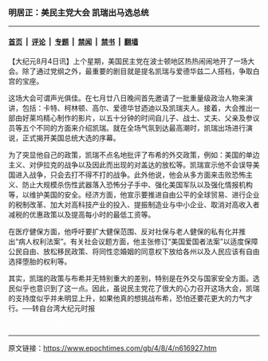 ### 明居正：美民主党大会 凯瑞出马选总统

---

#### [首页](../../../..?n616927) &nbsp;|&nbsp; [评论](../../../../../epoch-comment?n616927) &nbsp;|&nbsp; [专题](../../../../../epoch-special?n616927) &nbsp;|&nbsp; [禁闻](../../../../../epoch-news?n616927) &nbsp;|&nbsp; [禁书](../../../../../books?n616927) &nbsp;|&nbsp; [翻墙](https://github.com/gfw-breaker/nogfw/blob/master/README.md?n616927)


<div class="post_content" id="artbody" itemprop="articleBody">
 <!-- article content begin -->
 <p>
  【大纪元8月4日讯】上个星期，美国民主党在波士顿地区热热闹闹地开了一场大会。除了通过党纲之外，最重要的剧目就是提名凯瑞与爱德华兹二人搭档，争取白宫的宝座。
 </p>
 <p>
  这场大会可谓声光俱佳。在七月廿八日晚间首先邀请了一批重量级政治人物来演讲，包括：卡特、柯林顿、高尔、爱德华甘迺迪以及凯瑞夫人。接着，大会推出一部由好莱坞精心制作的影片，以五十分钟的时间自儿子、战士、丈夫、父亲及参议员等五个不同的方面来介绍凯瑞。就在全场气氛到达最高潮时，凯瑞出场进行演说，正式揭开美国总统大选的序幕。
 </p>
 <p>
  为了突显他自己的政策，凯瑞不点名地批评了布希的外交政策，例如：美国的单边主义、对伊拉克的战争以及因此而出现的对盖达的放松等。凯瑞宣示他不会误导美国进入战争，只会去打不得不打的战争。此外他说，他会从多方面来击败恐怖主义、防止大规模杀伤性武器落入恐怖分子手中、强化美国军队以及强化情报机构等，以维护美国的安全。经济方面，他宣示要推进自由公平的全球贸易、进行企业的税制改革、加大对高科技产业的投入、提振制造业与中小企业、取消对高收入者减税的优惠政策以及提高每小时的最低工资等。
 </p>
 <p>
  在医疗健保方面，他呼吁要扩大健保范围、反对社保与老人健保的私有化并推出“病人权利法案”。有关社会议题方面，他主张修订“美国爱国者法案”以适度保障公民自由、放松移民政策、将同性恋婚姻的同意权下放给各州以及人民应该有自由选择堕胎的权利等。
 </p>
 <p>
  其实，凯瑞的政策与布希并无特别重大的差别，特别是在外交与国家安全方面。选民似乎也意识到了这一点。因此，虽说民主党花了很大的心力召开这场大会，凯瑞的支持度似乎并未明显上升，如果他真的想挑战布希，恐怕还要花更大的力气才行。──转自台湾大纪元时报
 </p>
 <p>
  <font color="#ffffff">
   (http://www.dajiyuan.com)
  </font>
 </p>
 <!-- article content end -->
 <div id="below_article_ad">
 </div>
</div>


---

原文链接：https://www.epochtimes.com/gb/4/8/4/n616927.htm